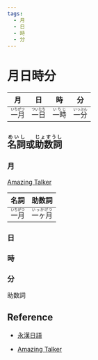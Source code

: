 ```yaml
---
tags:
  - 月
  - 日
  - 時
  - 分
---
```

# 月日時分




|月|日|時|分|
| -- | -- | -- | -- |
| <ruby>一月<rt>いちがつ</rt></ruby> | <ruby>一日<rt>ついたち</rt></ruby> | <ruby>一時<rt>いちじ</rt></ruby> | <ruby>一分<rt>いっぷん</rt></ruby> |

## <ruby>名詞<rt>めいし</rt></ruby>或<ruby>助数詞<rt>じょすうし</rt></ruby>

### 月

[Amazing Talker](https://tw.amazingtalker.com/blog/zh-tw/zh-jap/11497/)

| 名詞 | 助数詞 |
| -- | -- | 
| <ruby>一月<rt>いちがつ</rt></ruby> | <ruby>一ヶ月<rt>いっかげつ</rt></ruby> |


### 日

### 時

### 分

助数詞

## Reference

* [永漢日語](https://www.eikan.com.tw/blogs/107)

* [Amazing Talker](https://tw.amazingtalker.com/blog/zh-tw/zh-jap/11497/)
